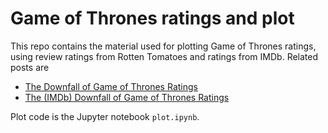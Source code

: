 # Game of Thrones ratings and plot

This repo contains the material used for plotting Game of Thrones ratings, using review ratings from Rotten Tomatoes and ratings from IMDb. Related posts are

* [The Downfall of Game of Thrones Ratings](https://www.reddit.com/r/dataisbeautiful/comments/bmgkfu/oc_the_downfall_of_game_of_thrones_ratings/)
* [The (IMDb) Downfall of Game of Thrones Ratings](https://www.reddit.com/r/dataisbeautiful/comments/bmy0dx/oc_the_imdb_downfall_of_game_of_thrones_ratings/)

Plot code is the Jupyter notebook `plot.ipynb`. 
